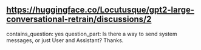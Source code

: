 ## https://huggingface.co/Locutusque/gpt2-large-conversational-retrain/discussions/2

contains_question: yes
question_part: Is there a way to send system messages, or just User and Assistant? Thanks.